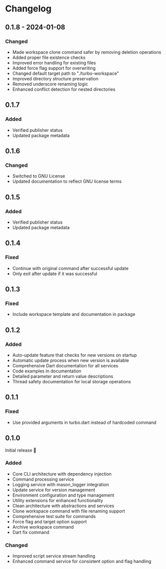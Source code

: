 # Changelog

## 0.1.8 - 2024-01-08

### Changed
- Made workspace clone command safer by removing deletion operations
- Added proper file existence checks
- Improved error handling for existing files
- Added force flag support for overwriting
- Changed default target path to "./turbo-workspace"
- Improved directory structure preservation
- Removed underscore renaming logic
- Enhanced conflict detection for nested directories

## 0.1.7

### Added
- Verified publisher status
- Updated package metadata

## 0.1.6

### Changed
- Switched to GNU License
- Updated documentation to reflect GNU license terms

## 0.1.5

### Added
- Verified publisher status
- Updated package metadata

## 0.1.4

### Fixed
- Continue with original command after successful update
- Only exit after update if it was successful

## 0.1.3

### Fixed
- Include workspace template and documentation in package

## 0.1.2

### Added
- Auto-update feature that checks for new versions on startup
- Automatic update process when new version is available
- Comprehensive Dart documentation for all services
- Code examples in documentation
- Detailed parameter and return value descriptions
- Thread safety documentation for local storage operations

## 0.1.1

### Fixed
- Use provided arguments in turbo.dart instead of hardcoded command

## 0.1.0

Initial release 🎉

### Added
- Core CLI architecture with dependency injection
- Command processing service
- Logging service with mason_logger integration
- Update service for version management
- Environment configuration and type management
- Utility extensions for enhanced functionality
- Clean architecture with abstractions and services
- Clone workspace command with file renaming support
- Comprehensive test suite for commands
- Force flag and target option support
- Archive workspace command
- Dart fix command

### Changed
- Improved script service stream handling
- Enhanced command service for consistent option and flag handling
